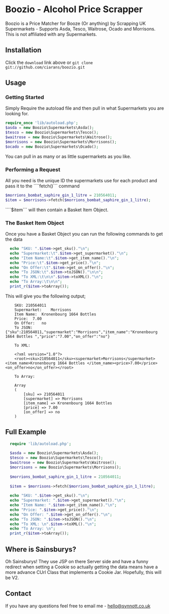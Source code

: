 # Boozio - Alcohol Price Scrapper
Boozio is a Price Matcher for Booze (Or anything) by Scrapping UK Supermarkets - Supports Asda, Tesco, Waitrose, Ocado and Morrisons.
This is not affiliated with any Supermarkets.

## Installation

Click the `download` link above or `git clone git://github.com/ciarans/boozio.git`

## Usage

### Getting Started

Simply Require the autoload file and then pull in what Supermarkets you are looking for.

  ```php
  require_once 'lib/autoload.php';
  $asda = new Boozio\Supermarkets\Asda();
  $tesco = new Boozio\Supermarkets\Tesco();
  $waitrose = new Boozio\Supermarkets\Waitrose();
  $morrisons = new Boozio\Supermarkets\Morrisons();
  $ocado = new Boozio\Supermarkets\Ocado();
  ```
  
You can pull in as many or as little supermarkets as you like. 

### Performing a Request

All you need is the unique ID the supermarkets use for each product and pass it to the ````fetch()``` command

  ```php
  $morrions_bombat_saphire_gin_1_litre = 210564011;
  $item = $morrisons->fetch($morrions_bombat_saphire_gin_1_litre);
  ```
````$item``` will then contain a Basket Item Object.

### The Basket Item Object

Once you have a Basket Object you can run the following  commands to get the data

  ```php
	echo "SKU: ".$item->get_sku()."\n";
	echo "Supermarket:\t".$item->get_supermarket()."\n";
	echo "Item Name:\t".$item->get_item_name()."\n";
	echo "Price:\t".$item->get_price()."\n";
	echo "On Offer:\t".$item->get_on_offer()."\n";
	echo "To JSON:\t".$item->toJSON()."\n\n";
	echo "To XML:\t\n\n".$item->toXML()."\n";
	echo "To Array:\t\n\n";
	print_r($item->toArray());
  ```
This will give you the following output;

```
	SKU: 210564011
	Supermarket:	Morrisons
	Item Name:	Kronenbourg 1664 Bottles 
	Price:	7.00
	On Offer:	no
	To JSON:	{"sku":210564011,"supermarket":"Morrisons","item_name":"Kronenbourg 1664 Bottles ","price":"7.00","on_offer":"no"}
	
	To XML:	
	
	<?xml version="1.0"?>
	<root><sku>210564011</sku><supermarket>Morrisons</supermarket><item_name>Kronenbourg 1664 Bottles </item_name><price>7.00</price><on_offer>no</on_offer></root>
	
	To Array:	
	
	Array
	(
	    [sku] => 210564011
	    [supermarket] => Morrisons
	    [item_name] => Kronenbourg 1664 Bottles 
	    [price] => 7.00
	    [on_offer] => no
	)
```
  
## Full Example

  ```php
	require 'lib/autoload.php';
	
	$asda = new Boozio\Supermarkets\Asda();
	$tesco = new Boozio\Supermarkets\Tesco();
	$waitrose = new Boozio\Supermarkets\Waitrose();
	$morrisons = new Boozio\Supermarkets\Morrisons();
	
	$morrions_bombat_saphire_gin_1_litre = 210564011;
	
	$item = $morrisons->fetch($morrions_bombat_saphire_gin_1_litre);
	
	echo "SKU: ".$item->get_sku()."\n";
	echo "Supermarket: ".$item->get_supermarket()."\n";
	echo "Item Name: ".$item->get_item_name()."\n";
	echo "Price: ".$item->get_price()."\n";
	echo "On Offer: ".$item->get_on_offer()."\n";
	echo "To JSON: ".$item->toJSON()."\n";
	echo "To XML: \n".$item->toXML()."\n";
	echo "To Array: \n";
	print_r($item->toArray());
  ```
## Where is Sainsburys?

Oh Sainsburys! They use JSP on there Server side and have a funny redirect when setting a Cookie so actually getting the data means have a more advance CUrl Class that implements a Cookie Jar. Hopefully, this will be V2.

## Contact

If you have any questions  feel free to email me - hello@synnott.co.uk
